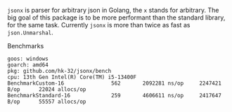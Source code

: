 `jsonx` is parser for arbitrary json in Golang, the `x` stands for arbitrary. The big goal of this package is to be more performant than the standard library, for the same task. Currently `jsonx` is more than twice as fast as `json.Unmarshal`.

Benchmarks
```
goos: windows
goarch: amd64
pkg: github.com/hk-32/jsonx/bench
cpu: 13th Gen Intel(R) Core(TM) i5-13400F
BenchmarkCustom-16      	     562	   2092281 ns/op	 2247421 B/op	   22024 allocs/op
BenchmarkStandard-16    	     259	   4606611 ns/op	 2417647 B/op	   55557 allocs/op
```